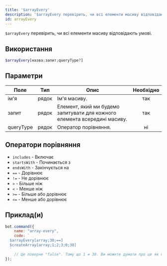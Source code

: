 ```yaml
---
title: '$arrayEvery'
description: '$arrayEvery перевірить, чи всі елементи масиву відповідають умові.'
id: arrayEvery
---
```


`$arrayEvery` перевірить, чи всі елементи масиву відповідають умові.

## Використання

```php
$arrayEvery[назва;запит;queryType?]
```

## Параметри

| Поле      | Тип   | Опис                                                                      | Необхідно |
| --------- | ----- | ------------------------------------------------------------------------- |:---------:|
| ім'я      | рядок | Ім'я масиву.                                                              |    так    |
| запит     | рядок | Елемент, який ми будемо запитувати для кожного елемента всередині масиву. |    так    |
| queryType | рядок | Оператор порівняння.                                                      |    ні     |

## Оператори порівняння

* `includes` - Включає
* `startsWith` - Починається з
* `endsWith` - Закінчується на
* `==` - Дорівнює
* `!=` - Не дорівнює
* `>` - Більше ніж
* `<` - Менше ніж
* `>=` - Більше або дорівнює
* `<=` - Менше або дорівнює

## Приклад(и)

```javascript
bot.command({
    name: "array-every",
    code: `
  $arrayEvery[array;30;==]
  $createArray[array;1;2;3;0;30]
  `
    // Це поверне "false". Тому що 1 ≠ 30. Ви можете думати про це як про логічний оператор "і (&&)".
});
```
